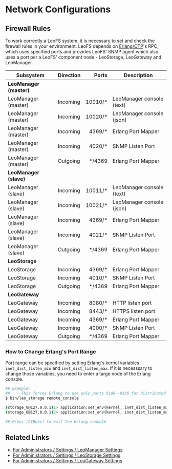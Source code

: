 # Network Configurations
## Firewall Rules

To work correctly a LeoFS system, it is necessary to set and check the firewall rules in your environment. LeoFS depends on <a href="http://www.erlang.org/" target="_blank">Erlang/OTP</a>'s RPC, which uses specified ports and provides LeoFS' SNMP agent which also uses a port per a LeoFS' component node - LeoStorage, LeoGateway and LeoManager.


| Subsystem           | Direction | Ports    | Description               |
|---------------------|-----------|---------:|---------------------------|
| **LeoManager (master)** |
| LeoManager (master) | Incoming  | 10010/*  | LeoManager console (text) |
| LeoManager (master) | Incoming  | 10020/*  | LeoManager console (json) |
| LeoManager (master) | Incoming  | 4369/*   | Erlang Port Mapper        |
| LeoManager (master) | Incoming  | 4020/*   | SNMP Listen Port          |
| LeoManager (master) | Outgoing  | */4369   | Erlang Port Mapper        |
| **LeoManager (slave)** |
| LeoManager (slave)  | Incoming  | 10011/*  | LeoManager console (text) |
| LeoManager (slave)  | Incoming  | 10021/*  | LeoManager console (json) |
| LeoManager (slave)  | Incoming  | 4369/*   | Erlang Port Mapper        |
| LeoManager (slave)  | Incoming  | 4021/*   | SNMP Listen Port          |
| LeoManager (slave)  | Outgoing  | */4369   | Erlang Port Mapper        |
| **LeoStorage**      |
| LeoStorage          | Incoming  | 4369/*   | Erlang Port Mapper        |
| LeoStorage          | Incoming  | 4010/*   | SNMP Listen Port          |
| LeoStorage          | Outgoing  | */4369   | Erlang Port Mapper        |
| **LeoGateway**      |
| LeoGateway          | Incoming  | 8080/*   | HTTP listen port          |
| LeoGateway          | Incoming  | 8443/*   | HTTPS listen port         |
| LeoGateway          | Incoming  | 4369/*   | Erlang Port Mapper        |
| LeoGateway          | Incoming  | 4000/*   | SNMP Listen Port          |
| LeoGateway          | Outgoing  | */4369   | Erlang Port Mapper        |

### How to Change Erlang's Port Range

Port range can be specified by setting Erlang's kernel variables `inet_dist_listen_min` and `inet_dist_listen_max`. If it is necesssary to change those variables, you need to enter a targe node of the Erlang console.

```bash
## Example:
##   - This forces Erlang to use only ports 9100--9105 for distributed Erlang traffic.
$ bin/leo_storage remote_console

(storage_0@127.0.0.1)1> application:set_env(kernel, inet_dist_listen_min, 9100).
(storage_0@127.0.0.1)2> application:set_env(kernel, inet_dist_listen_max, 9105).

## Press [CTRL+c] to exit the Erlang console
```

## Related Links

- [For Administrators / Settings / LeoManager Settings](../settings/leo_manager.md)
- [For Administrators / Settings / LeoStorage Settings](../settings/leo_storage.md)
- [For Administrators / Settings / LeoGateway Settings](../settings/leo_gateway.md)
